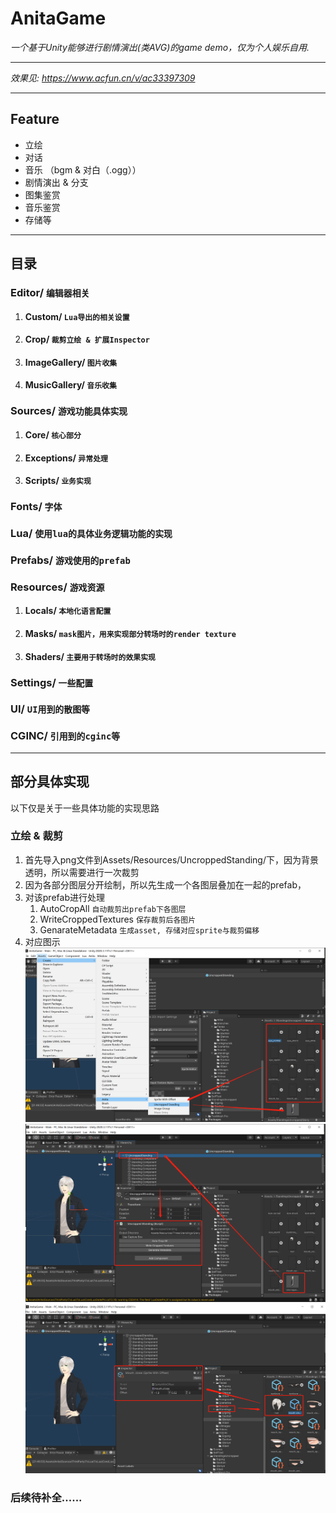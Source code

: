 # AnitaGame
*一个基于Unity能够进行剧情演出(类AVG)的game demo，仅为个人娱乐自用.*
***
*效果见: https://www.acfun.cn/v/ac33397309*
***

## Feature
* 立绘
* 对话
* 音乐 （bgm & 对白（.ogg））
* 剧情演出 & 分支
* 图集鉴赏
* 音乐鉴赏
* 存储等
***

## 目录
### Editor/ `编辑器相关`
1. #### Custom/ `Lua导出的相关设置`
2. #### Crop/ `裁剪立绘 & 扩展Inspector`
3. #### ImageGallery/ `图片收集`
4. #### MusicGallery/ `音乐收集`
### Sources/ `游戏功能具体实现`
1. #### Core/ `核心部分`
2. #### Exceptions/ `异常处理`
3. #### Scripts/ `业务实现`
### Fonts/ `字体`
### Lua/ `使用lua的具体业务逻辑功能的实现`
### Prefabs/ `游戏使用的prefab`
### Resources/ `游戏资源`
1. #### Locals/ `本地化语言配置`
2. #### Masks/ `mask图片，用来实现部分转场时的render texture`
3. #### Shaders/ `主要用于转场时的效果实现`
### Settings/ `一些配置`
### UI/ `UI用到的散图等`
### CGINC/ `引用到的cginc等`
***
## 部分具体实现
以下仅是关于一些具体功能的实现思路
### 立绘 & 裁剪
1. 首先导入png文件到Assets/Resources/UncroppedStanding/下，因为背景透明，所以需要进行一次裁剪
2. 因为各部分图层分开绘制，所以先生成一个各图层叠加在一起的prefab，
3. 对该prefab进行处理
    1. AutoCropAll `自动裁剪出prefab下各图层`
    2. WriteCroppedTextures `保存裁剪后各图片`
    3. GenarateMetadata `生成asset, 存储对应sprite与裁剪偏移`
4. 对应图示
   ![avatar](https://github.com/ayanamirei1997/AnitaGame/blob/main/ReadMeImage/crop_01.png)
   ![avatar](https://github.com/ayanamirei1997/AnitaGame/blob/main/ReadMeImage/crop_02.png)
   ![avatar](https://github.com/ayanamirei1997/AnitaGame/blob/main/ReadMeImage/crop_03.png)

### 后续待补全......





















